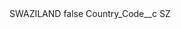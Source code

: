 <?xml version="1.0" encoding="UTF-8"?>
<CustomMetadata xmlns="http://soap.sforce.com/2006/04/metadata" xmlns:xsi="http://www.w3.org/2001/XMLSchema-instance" xmlns:xsd="http://www.w3.org/2001/XMLSchema">
    <label>SWAZILAND</label>
    <protected>false</protected>
    <values>
        <field>Country_Code__c</field>
        <value xsi:type="xsd:string">SZ</value>
    </values>
</CustomMetadata>
